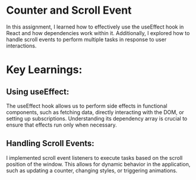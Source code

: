 # Counter and Scroll Event

In this assignment, I learned how to effectively use the useEffect hook in React and how dependencies work within it. Additionally, I explored how to handle scroll events to perform multiple tasks in response to user interactions.

# Key Learnings:

## Using useEffect:

The useEffect hook allows us to perform side effects in functional components, such as fetching data, directly interacting with the DOM, or setting up subscriptions. Understanding its dependency array is crucial to ensure that effects run only when necessary.

## Handling Scroll Events:

I implemented scroll event listeners to execute tasks based on the scroll position of the window. This allows for dynamic behavior in the application, such as updating a counter, changing styles, or triggering animations.